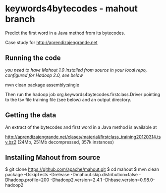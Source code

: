 keywords4bytecodes - mahout branch
==================================

Predict the first word in a Java method from its bytecodes.

Case study for http://aprendizajengrande.net


Running the code
----------------

*you need to have Mahout 1.0 installed from source in your local repo,
configured for Hadoop 2.0, see below*

mvn clean package assembly:single

Then run the hadoop job org.keywords4bytecodes.firstclass.Driver
pointing to the tsv file training file (see below) and an output
directory.

Getting the data
----------------

An extract of the bytecodes and first word in a Java method is available at

http://aprendizajengrande.net/clases/material/firstclass_training20120314.tsv.bz2 (24Mb, 251Mb decompressed, 357k instances)


Installing Mahout from source
-----------------------------

$ git clone https://github.com/apache/mahout.git
$ cd mahout
$ mvn clean package -DskipTests -Drelease -Dmahout.skip.distribution=false -Dhadoop.profile=200 -Dhadoop2.version=2.4.1 -Dhbase.version=0.98.0-hadoop2

